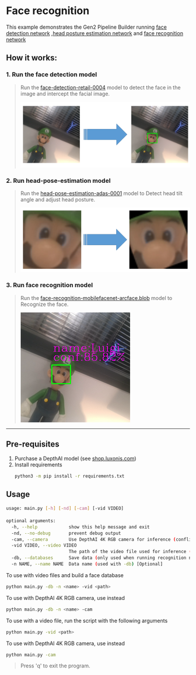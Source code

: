 Face recognition
================

This example demonstrates the Gen2 Pipeline Builder running [face detection network](https://docs.openvinotoolkit.org/latest/omz_models_model_face_detection_retail_0004.html)  ,[head posture estimation network](https://docs.openvinotoolkit.org/latest/omz_models_model_head_pose_estimation_adas_0001.html) and [face recognition network](https://docs.openvinotoolkit.org/latest/omz_models_model_face_recognition_mobilefacenet_arcface.html)

## How it works:

### 1. Run the face detection model

> Run the [face-detection-retail-0004](models/face-detection-retail-0004_openvino_2020_1_4shave.blob) model to 
> detect the face in the image and intercept the facial image.
> 
> ![detection_face](images/detection_face.png)

### 2. Run head-pose-estimation model

> Run the [head-pose-estimation-adas-0001](models/head-pose-estimation-adas-0001.blob) model to 
> Detect head tilt angle and adjust head posture.
> 
>![face_corr](images/face_corr.png)

### 3. Run face recognition model

> Run the [face-recognition-mobilefacenet-arcface.blob](models/face-recognition-mobilefacenet-arcface_2021.2_4shave.blob) model to 
> Recognize the face.
>
> ![face_reg](images/face_reg.png)

--------------------

## Pre-requisites

1. Purchase a DepthAI model (see [shop.luxonis.com](https://shop.luxonis.com/))
2. Install requirements
   ```bash
   python3 -m pip install -r requirements.txt
   ```


## Usage

```bash
usage: main.py [-h] [-nd] [-cam] [-vid VIDEO]

optional arguments:
  -h, --help            show this help message and exit
  -nd, --no-debug       prevent debug output
  -cam, --camera        Use DepthAI 4K RGB camera for inference (conflicts with -vid)
  -vid VIDEO, --video VIDEO
                        The path of the video file used for inference (conflicts with -cam)
  -db, --databases      Save data (only used when running recognition network)
  -n NAME, --name NAME  Data name (used with -db) [Optional]

```

To use with video files and build a face database
```bash
python main.py -db -n <name> -vid <path>
```

To use with DepthAI 4K RGB camera, use instead
```bash
python main.py -db -n <name> -cam
```

To use with a video file, run the script with the following arguments

```bash
python main.py -vid <path>
```

To use with DepthAI 4K RGB camera, use instead
```bash
python main.py -cam
```

> Press 'q' to exit the program.
